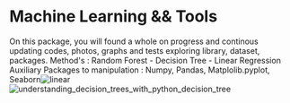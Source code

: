 # Machine Learning && Tools
On this package, you will found a whole on progress and continous updating codes, photos, graphs and tests exploring library, dataset, packages.
Method's : Random Forest - Decision Tree - Linear Regression
Auxiliary Packages to manipulation : Numpy, Pandas, Matplolib.pyplot, Seaborn![linear](https://user-images.githubusercontent.com/59850939/156234557-b65c806f-f9db-4778-96b1-58f3b55adef7.jpeg)
![understanding_decision_trees_with_python_decision_tree](https://user-images.githubusercontent.com/59850939/156234731-78875fb7-1410-496b-991e-a49569737173.png)

